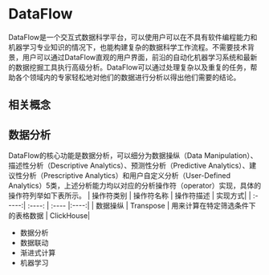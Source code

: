 # DataFlow
  DataFlow是一个交互式数据科学平台，可以使用户可以在不具有软件编程能力和机器学习专业知识的情况下，也能构建复杂的数据科学工作流程。不需要技术背景，用户可以通过DataFlow直观的用户界面，前沿的自动化机器学习系统和最新的数据挖掘工具执行高级分析。DataFlow可以通过处理复杂以及重复的任务，帮助各个领域内的专家轻松地对他们的数据进行分析以得出他们需要的结论。

## 相关概念

## 数据分析
  DataFlow的核心功能是数据分析，可以细分为数据操纵（Data Manipulation）、描述性分析（Descriptive Analytics）、预测性分析（Predictive Analytics）、建议性分析（Prescriptive Analytics）和用户自定义分析（User-Defined Analytics）5类，上述分析能力均以对应的分析操作符（operator）实现，具体的操作符列举如下表所示。
| 操作符类别 | 操作符名称 | 操作符描述 | 实现方式|
| :-----:| :----: | :---- |:----:|
| 数据操纵 | Transpose | 用来计算在特定筛选条件下的表格数据 | ClickHouse|

- 数据分析
- 数据联动
- 渐进式计算
- 机器学习
